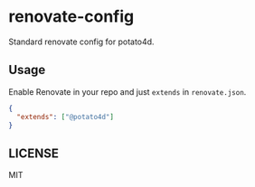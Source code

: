 # renovate-config

Standard renovate config for potato4d.

## Usage

Enable Renovate in your repo and just `extends` in `renovate.json`.

```json
{
  "extends": ["@potato4d"]
}
```

## LICENSE

MIT
